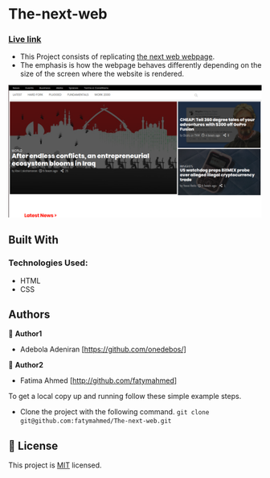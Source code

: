# The-next-web
### [Live link](https://fatymahmed.github.io/The-next-web/)

- This Project consists of replicating [the next web webpage](https://thenextweb.com/).
- The emphasis is how the webpage behaves differently depending on the size of the screen where the website is rendered.

![screenshot](./assets/screenshot.png)

## Built With

### Technologies Used:
- HTML
- CSS

## Authors
👤 **Author1**
- Adebola Adeniran  [https://github.com/onedebos/]

👤 **Author2**
- Fatima Ahmed [http://github.com/fatymahmed]

To get a local copy up and running follow these simple example steps.

- Clone the project with the following command.
    `git clone git@github.com:fatymahmed/The-next-web.git`
## 📝 License

This project is [MIT](lic.url) licensed.
